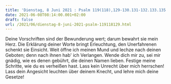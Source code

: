 ```yaml
---
title: 'Dienstag, 8 Juni 2021 : Psalm 119(118),129-130.131-132.133.135.'
date: 2021-06-08T08:14:00.001+02:00
draft: false
url: /2021/06/dienstag-8-juni-2021-psalm-119118129.html
---
```


Deine Vorschriften sind der Bewunderung wert; darum bewahrt sie mein Herz. Die Erklärung deiner Worte bringt Erleuchtung, den Unerfahrenen schenkt sie Einsicht. Weit öffne ich meinen Mund und lechze nach deinen Geboten; denn nach ihnen hab' ich Verlangen. Wende dich mir zu, sei mir gnädig, wie es denen gebührt, die deinen Namen lieben. Festige meine Schritte, wie du es verheißen hast. Lass kein Unrecht über mich herrschen! Lass dein Angesicht leuchten über deinem Knecht, und lehre mich deine Gesetze!